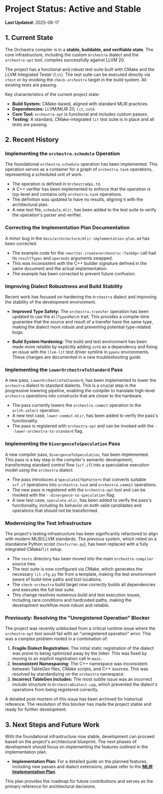 # Project Status: Active and Stable

**Last Updated:** 2025-08-17

## 1. Current State

The Orchestra compiler is in a **stable, buildable, and verifiable state**. The core infrastructure, including the custom `Orchestra` dialect and the `orchestra-opt` tool, compiles successfully against LLVM 20.

The project has a functional and robust test suite built with CMake and the LLVM Integrated Tester (`lit`). The test suite can be executed directly via `ctest` or by invoking the `check-orchestra` target in the build system. All existing tests are passing.

Key characteristics of the current project state:
- **Build System:** CMake-based, aligned with standard MLIR practices.
- **Dependencies:** LLVM/MLIR 20, `lit`, `zstd`.
- **Core Tool:** `orchestra-opt` is functional and includes custom passes.
- **Testing:** A standard, CMake-integrated `lit` test suite is in place and all tests are passing.

## 2. Recent History

### Implementing the `orchestra.schedule` Operation

The foundational `orchestra.schedule` operation has been implemented. This operation serves as a container for a graph of `orchestra.task` operations, representing a scheduled unit of work.

-   The operation is defined in `OrchestraOps.td`.
-   A C++ verifier has been implemented to enforce that the operation is top-level and contains only `orchestra.task` operations.
-   The definition was updated to have no results, aligning it with the architectural plan.
-   A new test file, `schedule.mlir`, has been added to the test suite to verify the operation's parser and verifier.

### Correcting the Implementation Plan Documentation

A minor bug in the `docs/architecture/mlir-implementation-plan.md` has been corrected.
- The example code for the `rewriter.create<orchestra::TaskOp>` call had its `resultTypes` and `operands` arguments swapped.
- This was inconsistent with the C++ builder signature defined in the same document and the actual implementation.
- The example has been corrected to prevent future confusion.

### Improving Dialect Robustness and Build Stability

Recent work has focused on hardening the `Orchestra` dialect and improving the stability of the development environment.

- **Improved Type Safety:** The `orchestra.transfer` operation has been updated to use the `AllTypesMatch` trait. This provides a compile-time guarantee that the source and result of a transfer have the same type, making the dialect more robust and preventing potential type-related bugs.

- **Build System Hardening:** The build and test environment has been made more reliable by explicitly adding `zstd` as a dependency and fixing an issue with the `llvm-lit` test driver symlink in `pyenv` environments. These changes are documented in a new troubleshooting guide.

### Implementing the `LowerOrchestraToStandard` Pass

A new pass, `LowerOrchestraToStandard`, has been implemented to lower the `orchestra` dialect to standard dialects. This is a crucial step in the progressive lowering pipeline, enabling the compiler to translate high-level `orchestra` operations into constructs that are closer to the hardware.

- The pass currently lowers the `orchestra.commit` operation to the `arith.select` operation.
- A new test case, `lower-commit.mlir`, has been added to verify the pass's functionality.
- The pass is registered with `orchestra-opt` and can be invoked with the `--lower-orchestra-to-standard` flag.

### Implementing the `DivergenceToSpeculation` Pass

A new compiler pass, `DivergenceToSpeculation`, has been implemented. This pass is a key step in the compiler's semantic development, transforming standard control flow (`scf.if`) into a speculative execution model using the `orchestra` dialect.

- The pass introduces a `SpeculateIfOpPattern` that converts suitable `scf.if` operations into `orchestra.task` and `orchestra.commit` operations.
- The new pass is registered with the `orchestra-opt` tool and can be invoked with the `--divergence-to-speculation` flag.
- A new test case, `speculate.mlir`, has been added to verify the pass's functionality, including its behavior on both valid candidates and operations that should not be transformed.

### Modernizing the Test Infrastructure

The project's testing infrastructure has been significantly refactored to align with modern MLIR/LLVM standards. The previous system, which relied on a standalone Python script (`tests/run.py`), has been replaced with a fully integrated CMake/`lit` setup.

- The `tests` directory has been moved into the main `orchestra-compiler` source tree.
- The test suite is now configured via CMake, which generates the necessary `lit.cfg.py` file from a template, making the test environment aware of build-time paths and tool locations.
- The `check-orchestra` build target now correctly builds all dependencies and executes the full test suite.
- This change resolves numerous build and test execution issues, including race conditions and hardcoded paths, making the development workflow more robust and reliable.

### Previously: Resolving the "Unregistered Operation" Blocker

The project was recently unblocked from a critical runtime issue where the `orchestra-opt` tool would fail with an "unregistered operation" error. This was a complex problem rooted in a combination of:
1.  **Fragile Dialect Registration:** The initial static registration of the dialect was prone to being optimized away by the linker. This was fixed by moving to an explicit registration call in `main`.
2.  **Inconsistent Namespacing:** The C++ namespace was inconsistent between TableGen files, CMake scripts, and C++ sources. This was resolved by standardizing on the `orchestra` namespace.
3.  **Incorrect TableGen Includes:** The most subtle issue was an incorrect include structure in `OrchestraDialect.cpp`, which prevented the dialect's operations from being registered correctly.

A detailed post-mortem of this issue has been archived for historical reference. The resolution of this blocker has made the project stable and ready for further development.

## 3. Next Steps and Future Work

With the foundational infrastructure now stable, development can proceed based on the project's architectural blueprint. The next phases of development should focus on implementing the features outlined in the implementation plan.

- **Implementation Plan:** For a detailed guide on the planned features, including new passes and dialect extensions, please refer to the **[MLIR Implementation Plan](../architecture/mlir-implementation-plan.md)**.

This plan provides the roadmap for future contributions and serves as the primary reference for architectural decisions.
